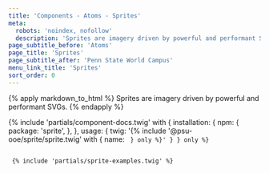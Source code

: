 ```yaml
---
title: 'Components - Atoms - Sprites'
meta:
  robots: 'noindex, nofollow'
  description: 'Sprites are imagery driven by powerful and performant SVGs.'
page_subtitle_before: 'Atoms'
page_title: 'Sprites'
page_subtitle_after: 'Penn State World Campus'
menu_link_title: 'Sprites'
sort_order: 0
---
```

{% apply markdown_to_html %}
  Sprites are imagery driven by powerful and performant SVGs.
{% endapply %}

{% include 'partials/component-docs.twig' with {
  installation: {
    npm: {
      package: 'sprite',
    },
  },
  usage: {
    twig: '{% include \'@psu-ooe/sprite/sprite.twig\' with {
  name: <code>
} only %}'
  }
} only %}
<br>
<br>
{% include 'partials/sprite-examples.twig' %}
